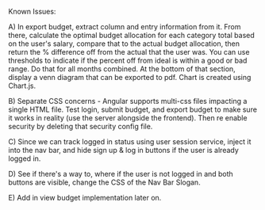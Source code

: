 Known Issues: 

A) In export budget, extract column and entry information from it. From there, calculate the optimal budget allocation for each category total based on the user's salary, compare that to the actual budget allocation, then return the % difference off from the actual that the user was. You can use thresholds to indicate if the percent off from ideal is within a good or bad range. Do that for all months combined. At the bottom of that section, display a venn diagram that can be exported to pdf. Chart is created using Chart.js.

B) Separate CSS concerns - Angular supports multi-css files impacting a single HTML file. Test login, submit budget, and export budget to make sure it works in reality (use the server alongside the frontend). Then re enable security by deleting that security config file.

C) Since we can track logged in status using user session service, inject it into the nav bar, and hide sign up & log in buttons if the user is already logged in. 

D) See if there's a way to, where if the user is not logged in and both buttons are visible, change the CSS of the Nav Bar Slogan.

E) Add in view budget implementation later on. 